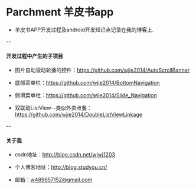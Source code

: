 # Parchment 羊皮书app

* 羊皮书APP开发过程及android开发知识点记录在我的博客上.

--
#### 开发过程中产生的子项目

* 图片自动滚动轮播的控件：https://github.com/wjie2014/AutoScrollBanner

* 底部菜单栏：https://github.com/wjie2014/BottomNavigation

* 侧滑菜单栏：https://github.com/wjie2014/Slide_Navigation

* 双联动ListView--类似外卖点餐：https://github.com/wjie2014/DoubleListViewLinkage

--
#### 关于我

* csdn地址：http://blog.csdn.net/wjwj1203

* 个人博客地址：http://blog.studyou.cn/

* 邮箱：w489657152@gmail.com

